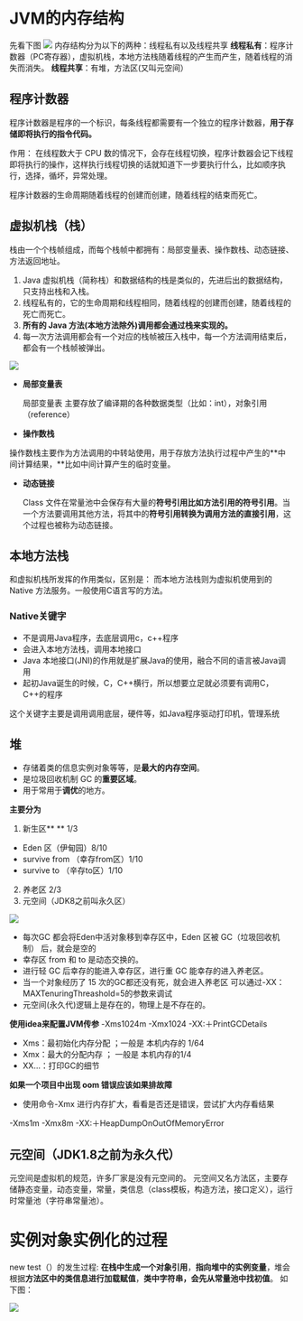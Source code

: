 # JVM的内存结构

先看下图
![](https://cdn.nlark.com/yuque/0/2024/jpeg/33747484/1715590202960-53886379-ef97-4d82-8de6-32ed96b698c2.jpeg)
内存结构分为以下的两种：线程私有以及线程共享
**线程私有**：程序计数器（PC寄存器），虚拟机栈，本地方法栈随着线程的产生而产生，随着线程的消失而消失。
**线程共享**：有堆，方法区(又叫元空间）

## **程序计数器**
 程序计数器是程序的一个标识，每条线程都需要有一个独立的程序计数器，**用于存储即将执行的指令代码。**

作用：
在线程数大于 CPU 数的情况下，会存在线程切换，程序计数器会记下线程即将执行的操作，这样执行线程切换的话就知道下一步要执行什么，比如顺序执行，选择，循坏，异常处理。

程序计数器的生命周期随着线程的创建而创建，随着线程的结束而死亡。

## **虚拟机栈（栈）**
栈由一个个栈帧组成，而每个栈帧中都拥有：局部变量表、操作数栈、动态链接、方法返回地址。

1.  Java 虚拟机栈（简称栈）和数据结构的栈是类似的，先进后出的数据结构，只支持出栈和入栈。
2. 线程私有的，它的生命周期和线程相同，随着线程的创建而创建，随着线程的死亡而死亡。
3. **所有的 Java 方法(本地方法除外)调用都会通过栈来实现的。**
4. 每一次方法调用都会有一个对应的栈帧被压入栈中，每一个方法调用结束后，都会有一个栈帧被弹出。

![](https://cdn.nlark.com/yuque/0/2024/jpeg/33747484/1715164543994-87bc0c92-725c-48f3-b6c8-f15c001ed231.jpeg)

- **局部变量表**

   局部变量表 主要存放了编译期的各种数据类型（比如：int），对象引用（reference）

- **操作数栈**

操作数栈主要作为方法调用的中转站使用，用于存放方法执行过程中产生的**中间计算结果，**比如中间计算产生的临时变量。

- **动态链接**

  Class 文件在常量池中会保存有大量的**符号引用比如方法引用的符号引用**。当一个方法要调用其他方法，将其中的**符号引用转换为调用方法的直接引用**，这个过程也被称为动态链接。
## **本地方法栈**
和虚拟机栈所发挥的作用类似，区别是： 而本地方法栈则为虚拟机使用到的 Native 方法服务。一般使用C语言写的方法。
### Native关键字

- 不是调用Java程序，去底层调用c，c++程序
- 会进入本地方法栈，调用本地接口
- Java 本地接口(JNI)的作用就是扩展Java的使用，融合不同的语言被Java调用
- 起初Java诞生的时候，C，C++横行，所以想要立足就必须要有调用C，C++的程序

这个关键字主要是调用调用底层，硬件等，如Java程序驱动打印机，管理系统
## **堆**

- 存储着类的信息实例对象等等，是**最大的内存空间**。
- 是垃圾回收机制 GC 的**重要区域**。
- 用于常用于**调优**的地方。

**主要分为**

1. 新生区** ** 1/3
- Eden 区（伊甸园）8/10
- survive from （幸存from区）1/10
- survive  to （辛存to区）1/10
2. 养老区  2/3
3. 元空间（JDK8之前叫永久区）

![](https://cdn.nlark.com/yuque/0/2024/jpeg/33747484/1715164808736-0a379e1d-3f3a-4b71-afca-cb3fea411f2c.jpeg)

- 每次GC 都会将Eden中活对象移到幸存区中，Eden 区被 GC（垃圾回收机制） 后，就会是空的
- 幸存区 from 和 to 是动态交换的。
- 进行轻 GC 后幸存的能进入幸存区，进行重 GC 能幸存的进入养老区。
- 当一个对象经历了 15 次的GC都还没有死，就会进入养老区 可以通过-XX：MAXTenuringThreashold=5的参数来调试
- 元空间(永久代)逻辑上是存在的，物理上是不存在的。



**使用idea来配置JVM传参**
-Xms1024m  -Xmx1024 -XX:＋PrintGCDetails

- Xms：最初始化内存分配 ；一般是  本机内存的 1/64
- Xmx：最大的分配内存 ； 一般是  本机内存的1/4
- XX…：打印GC的细节 



**如果一个项目中出现 oom 错误应该如果排故障**

- 使用命令-Xmx 进行内存扩大，看看是否还是错误，尝试扩大内存看结果

-Xms1m  -Xmx8m -XX:＋HeapDumpOnOutOfMemoryError
## **元空间（JDK1.8之前为永久代）**
元空间是虚拟机的规范，许多厂家是没有元空间的。
元空间又名方法区，主要存储静态变量，动态变量，常量，类信息（class模板，构造方法，接口定义），运行时常量池（字符串常量池）。

# 实例对象实例化的过程
new test（）的发生过程: **在栈中生成一个对象引用**，**指向堆中的实例变量**，堆会根据**方法区中的类信息进行加载赋值**，**类中字符串，会先从常量池中找初值**。
如下图：

![](https://cdn.nlark.com/yuque/0/2024/jpeg/33747484/1715165422976-a8ae9c4f-36de-439f-a0a9-5f03210121d7.jpeg)
